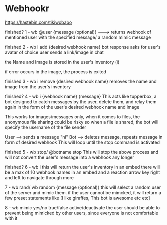 # Webhookr

<https://hastebin.com/tikiwobabo>

finished? 1 - wb @user {message (optional)} ---> returns webhook of mentioned user with the specified message/ a random mimic message

finished 2 - wb i add {desired webhook name}
bot response asks for user's avatar of choice
user sends a link/image in chat

the Name and Image is stored in the user's inventory (i)

if error occurs in the image, the process is exited

finished 3 - wb i remove {desired webhook name}
removes the name and image from the user's inventory

finished? 4 - wb i {webhook name} {message}
This acts like tupperbox, a bot designed to catch messages by the user, delete them, and relay them again in the form of the user's desired webhook name and image

This works for images/messages only, when it comes to files, the anonymous file sharing could be risky so when a file is shared, the bot will specify the username
of the file sender

User --> sends a message "hi"
Bot --> deletes message, repeats message in form of desired webhook
This will loop until the stop command is activated

finished 5 - wb stop/ @botname stop
 This will stop the above process and will not convert the user's message into a webhook any longer

finished? 6 - wb i
 this will return the user's inventory in an embed
there will be a max of 10 webhook names in an embed and a reaction arrow key right and left to navigate through more

7 - wb rand/ wb random {message (optional)}
 this will select a random user of the server and mimic them.
 if the user cannot be mimcked, it will return a few preset statements like [I like giraffes, This bot is awesome etc etc]

8 - wb mimic yes/no true/false active/deactivate
the user should be able to prevent being mimicked by other users, since everyone is not comfortable with it
